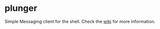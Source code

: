 plunger
=======

Simple Messaging client for the shell. Check the [wiki](https://github.com/d8bitr/plunger/wiki) for more information.
